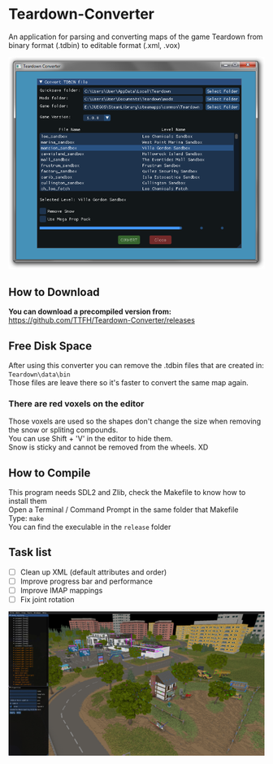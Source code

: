 # Teardown-Converter
An application for parsing and converting maps of the game Teardown from binary format (.tdbin) to editable format (.xml, .vox)  

![UI](https://github.com/TTFH/Teardown-Converter/blob/915781675c2beefefdfd99f4ebc837aaecb1db96/utils/converter_ui.png)  

## How to Download
**You can download a precompiled version from:** https://github.com/TTFH/Teardown-Converter/releases  

## Free Disk Space
After using this converter you can remove the .tdbin files that are created in: `Teardown\data\bin`  
Those files are leave there so it's faster to convert the same map again.  

### There are red voxels on the editor
Those voxels are used so the shapes don't change the size when removing the snow or spliting compounds.  
You can use Shift + 'V' in the editor to hide them.  
Snow is sticky and cannot be removed from the wheels. XD  

## How to Compile
This program needs SDL2 and Zlib, check the Makefile to know how to install them  
Open a Terminal / Command Prompt in the same folder that Makefile  
Type: `make`  
You can find the execulable in the `release` folder  

## Task list
- [ ] Clean up XML (default attributes and order)
- [ ] Improve progress bar and performance
- [ ] Improve IMAP mappings
- [ ] Fix joint rotation

![Editor Example](https://github.com/TTFH/Teardown-Converter/blob/415d7c086d4669cbbaa9762657e97eb9a1d57d97/utils/converter_mall.png)  
